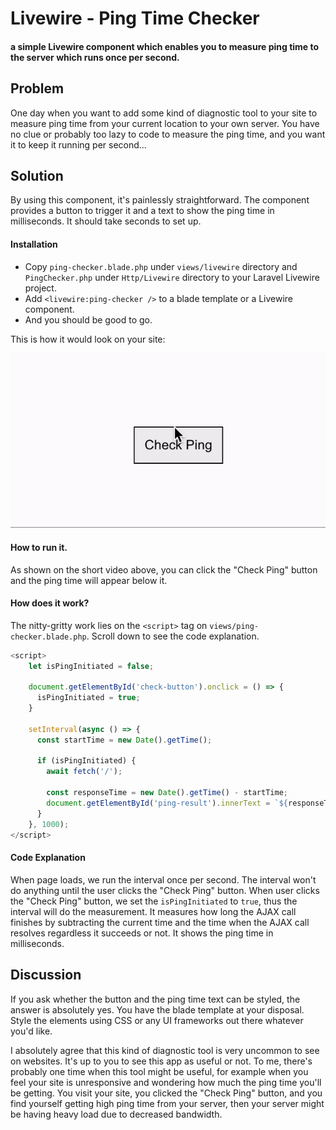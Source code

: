 # Livewire - Ping Time Checker

#### a simple Livewire component which enables you to measure ping time to the server which runs once per second.

## Problem

One day when you want to add some kind of diagnostic tool to your site to measure ping time from your current location to your own server.
You have no clue or probably too lazy to code to measure the ping time, and you want it to keep it running per second...

## Solution

By using this component, it's painlessly straightforward. 
The component provides a button to trigger it and a text to show the ping time in milliseconds.
It should take seconds to set up.

#### Installation

- Copy `ping-checker.blade.php` under `views/livewire` directory and `PingChecker.php` under `Http/Livewire` directory to your Laravel Livewire project.
- Add `<livewire:ping-checker />` to a blade template or a Livewire component.
- And you should be good to go.

This is how it would look on your site:

<img src="/how-it-works.gif" alt="img" />

#### How to run it.

As shown on the short video above, you can click the "Check Ping" button and the ping time will appear below it.

#### How does it work?

The nitty-gritty work lies on the `<script>` tag on `views/ping-checker.blade.php`.
Scroll down to see the code explanation.

```js
<script>
    let isPingInitiated = false;

    document.getElementById('check-button').onclick = () => {
      isPingInitiated = true;
    }

    setInterval(async () => {
      const startTime = new Date().getTime();

      if (isPingInitiated) {
        await fetch('/');

        const responseTime = new Date().getTime() - startTime;
        document.getElementById('ping-result').innerText = `${responseTime} ms`;
      }
    }, 1000);
</script>
```

#### Code Explanation

When page loads, we run the interval once per second. 
The interval won't do anything until the user clicks the "Check Ping" button.
When user clicks the "Check Ping" button, we set the `isPingInitiated` to `true`, thus the interval will do the measurement.
It measures how long the AJAX call finishes by subtracting the current time and the time when the AJAX call resolves regardless it succeeds or not.
It shows the ping time in milliseconds.

## Discussion

If you ask whether the button and the ping time text can be styled, the answer is absolutely yes. 
You have the blade template at your disposal. Style the elements using CSS or any UI frameworks out there whatever you'd like.

I absolutely agree that this kind of diagnostic tool is very uncommon to see on websites. 
It's up to you to see this app as useful or not.
To me, there's probably one time when this tool might be useful, for example when you feel your site is unresponsive and wondering how much the ping time you'll be getting.
You visit your site, you clicked the "Check Ping" button, and you find yourself getting high ping time from your server, then your server might be having heavy load due to decreased bandwidth.
